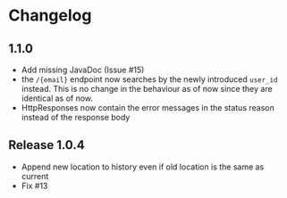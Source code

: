 # Changelog

## 1.1.0
- Add missing JavaDoc (Issue #15)
- the `/{email}` endpoint now searches by the newly introduced `user_id` instead.
    This is no change in the behaviour as of now since they are identical as of now.
- HttpResponses now contain the error messages in the status reason 
    instead of the response body  

## Release 1.0.4

- Append new location to history even if old location is the same as
  current
- Fix #13 
